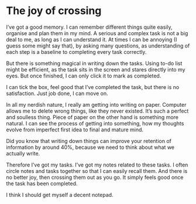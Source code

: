 # The joy of crossing

I’ve got a good memory. I can remember different things quite easily, organise and plan them in my mind. A serious and complex task is not a big deal to me, as long as I can understand it. At times I can be annoying (I guess some might say that), by asking many questions, as understanding of each step is a baseline to completing every task correctly.

But there is something magical in writing down the tasks. Using to-do list might be efficient, as the task sits in the screen and stares directly into my eyes. But once finished, I can only click it to mark as completed.

I can tick the box, feel good that I’ve completed the task, but there is no satisfaction. Just job done, I can move on.

In all my nerdish nature, I really am getting into writing on paper. Computer allows me to delete wrong things, like they never existed. It’s such a perfect and soulless thing. Piece of paper on the other hand is something more natural. I can see the process of getting into something, how my thoughts evolve from imperfect first idea to final and mature mind.

Did you know that writing down things can improve your retention of information by around 40%, because we need to think about what we actually write.

Therefore I’ve got my tasks. I’ve got my notes related to these tasks. I often circle notes and tasks together so that I can easily recall them. And there is no better joy, then crossing them out as you go. It simply feels good once the task has been completed.

I think I should get myself a decent notepad.

<span class="embed-youtube" style="text-align:center; display: block;"></span>

&nbsp;

&nbsp;
